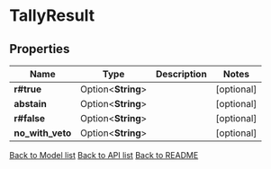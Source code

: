 # TallyResult

## Properties

Name | Type | Description | Notes
------------ | ------------- | ------------- | -------------
**r#true** | Option<**String**> |  | [optional]
**abstain** | Option<**String**> |  | [optional]
**r#false** | Option<**String**> |  | [optional]
**no_with_veto** | Option<**String**> |  | [optional]

[Back to Model list](../README.md#documentation-for-models) [Back to API list](../README.md#documentation-for-api-endpoints) [Back to README](../README.md)


